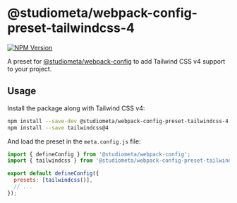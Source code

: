 # @studiometa/webpack-config-preset-tailwindcss-4

[![NPM Version](https://img.shields.io/npm/v/@studiometa/webpack-config-preset-tailwindcss-4.svg?style=flat-square)](https://www.npmjs.com/package/@studiometa/webpack-config-preset-tailwindcss-4)

A preset for [@studiometa/webpack-config](https://github.com/studiometa/webpack-config) to add Tailwind CSS v4 support to your project.

## Usage

Install the package along with Tailwind CSS v4:

```sh
npm install --save-dev @studiometa/webpack-config-preset-tailwindcss-4
npm install --save tailwindcss@4
```

And load the preset in the `meta.config.js` file:

```js
import { defineConfig } from '@studiometa/webpack-config';
import { tailwindcss } from '@studiometa/webpack-config-preset-tailwindcss-4';

export default defineConfig({
  presets: [tailwindcss()],
  // ...
});
```
